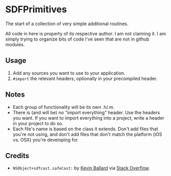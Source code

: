 SDFPrimitives
=============

The start of a collection of very simple additional routines.

All code in here is property of its respective author. I am not claiming it. I am simply trying to organize bits of code I've seen that are not in github modules.

## Usage ##

1. Add any sources you want to use to your application.
2. `#import` the relevant headers, optionally in your precompiled header.

## Notes ##

- Each group of functionality will be its own .h/.m.
- There is (and will be) no "import everything" header. Use the headers you want. If you want to import everything into a project, write a header in your project to do so.
- Each file's name is based on the class it extends. Don't add files that you're not using, and don't add files that don't match the platform (iOS vs. OSX) you're developing for.

## Credits ##

- `NSObject+sdfcast`. `safeCast:` by [Kevin Ballard][ballard] via [Stack Overflow][safecast].

[ballard]: https://twitter.com/eridius
[safecast]: http://stackoverflow.com/questions/10557756/objective-c-dynamic-cast/12171194#12171194
